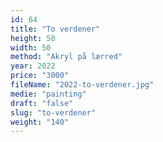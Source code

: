 ```yaml
---
id: 64
title: "To verdener"
height: 50
width: 50
method: "Akryl på lærred"
year: 2022
price: "3000"
fileName: "2022-to-verdener.jpg"
medie: "painting"
draft: "false"
slug: "to-verdener"
weight: "140"
---
```

